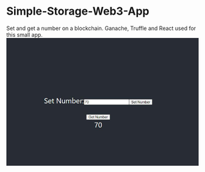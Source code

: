# Simple-Storage-Web3-App
Set and get a number on a blockchain. Ganache, Truffle and React used for this small app.
![frontend](https://github.com/dmrcnr/Simple-Storage-Web3-App/blob/main/react-app/frontend.JPG?raw=true)
